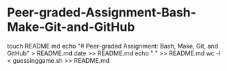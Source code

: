 # Peer-graded-Assignment-Bash-Make-Git-and-GitHub
touch README.md
echo "# Peer-graded Assignment: Bash, Make, Git, and GitHub" > README.md
date >> README.md
echo "    " >> README.md
wc -l < guessinggame.sh >> README.md
